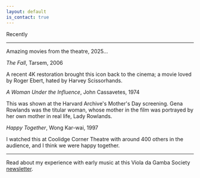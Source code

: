 ```yaml
---
layout: default
is_contact: true
---
```


Recently

---

Amazing movies from the theatre, 2025...

*The Fall*, Tarsem, 2006

A recent 4K restoration brought this icon back to the cinema; a movie loved by Roger Ebert, hated by Harvey Scissorhands.

*A Woman Under the Influence*, John Cassavetes, 1974

This was shown at the Harvard Archive's Mother's Day screening. Gena Rowlands was the titular woman, whose mother in the film was portrayed by her own mother in real life, Lady Rowlands. 

*Happy Together*, Wong Kar-wai, 1997

I watched this at Coolidge Corner Theatre with around 400 others in the audience, and I think we were happy together. 

---

Read about my experience with early music at this Viola da Gamba Society [newsletter](https://vdgsne.org/wp-content/uploads/2017/09/VdGS-NE-Spring-newsletter-2022.pdf). 